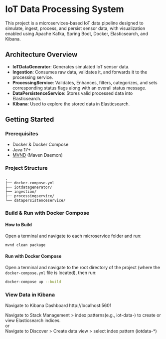 # IoT Data Processing System

This project is a microservices-based IoT data pipeline designed to simulate, ingest, process, and persist sensor data, with visualization enabled using Apache Kafka, Spring Boot, Docker, Elasticsearch, and Kibana.

## Architecture Overview

- **IoTDataGenerator**: Generates simulated IoT sensor data.
- **Ingestion**: Consumes raw data, validates it, and forwards it to the processing service.
- **ProcessingService**: Validates, Enhances, filters, categorizes, and sets corresponding status flags along with an overall status message.
- **DataPersistenceService**: Stores valid processed data into Elasticsearch.
- **Kibana**: Used to explore the stored data in Elasticsearch.

## Getting Started

### Prerequisites

- Docker & Docker Compose
- Java 17+
- [MVND](https://github.com/apache/maven-mvnd) (Maven Daemon)

### Project Structure
```text
.
├── docker-compose.yml
├── iotdatagenerator/
├── ingestion/
├── processingservice/
└── datapersistenceservice/
```
### Build & Run with Docker Compose

#### How to Build

Open a terminal and navigate to each microservice folder and run:

```bash
mvnd clean package
```
#### Run with Docker Compose
Open a terminal and navigate to the root directory of the project (where the `docker-compose.yml` file is located), then run:

```bash
docker-compose up --build
```
### View Data in Kibana
Navigate to Kibana Dashboard http://localhost:5601

Navigate to Stack Management > index patterns(e.g., iot-data-) to
create or view Elasticsearch indices.<br/> 
or<br/>
Navigate to Discover > Create data view > select index pattern (iotdata-*)



